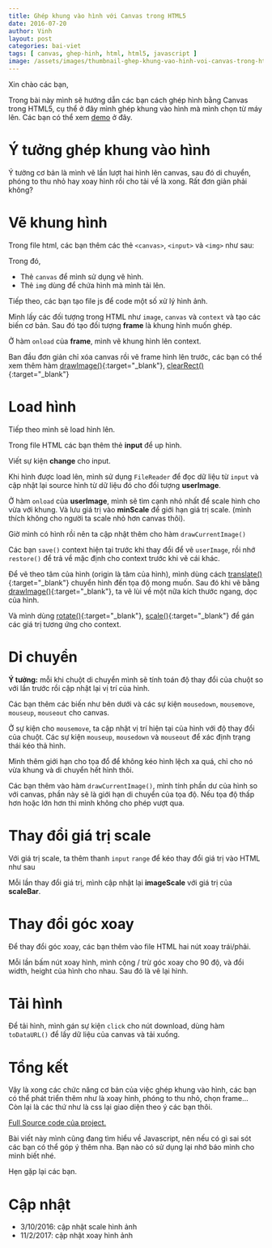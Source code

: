 ```yaml
---
title: Ghép khung vào hình với Canvas trong HTML5
date: 2016-07-20
author: Vinh
layout: post
categories: bai-viet
tags: [ canvas, ghep-hinh, html, html5, javascript ]
image: /assets/images/thumbnail-ghep-khung-vao-hinh-voi-canvas-trong-html5.png
---
```

Xin chào các bạn,
  
Trong bài này mình sẽ hướng dẫn các bạn cách ghép hình bằng Canvas trong HTML5, cụ thể ở đây mình ghép khung vào hình mà mình chọn từ máy lên. Các bạn có thể xem <a href="http://luuthevinh.me/up-2016/" target="_blank">demo</a> ở đây.

# Ý tưởng ghép khung vào hình

Ý tưởng cơ bản là mình vẽ lần lượt hai hình lên canvas, sau đó di chuyển, phóng to thu nhỏ hay xoay hình rồi cho tải về là xong. Rất đơn giản phải không?

# Vẽ khung hình

Trong file html, các bạn thêm các thẻ `<canvas>`, `<input>` và `<img>` như sau:

<script src="https://gist.github.com/luuthevinh/d964d1aa6c4d41f7379e93c036cb3de3.js"></script>

Trong đó,

  * Thẻ `canvas` để mình sử dụng vẽ hình.
  * Thẻ `img` dùng để chứa hình mà mình tải lên.

Tiếp theo, các bạn tạo file js để code một số xử lý hình ảnh.

<script src="https://gist.github.com/luuthevinh/a9df7f342273e3597764778bc44389b4.js"></script>

Mình lấy các đối tượng trong HTML như `image`, `canvas` và `context` và tạo các biến cơ bản. Sau đó tạo đối tượng **frame** là khung hình muốn ghép.

Ở hàm `onload` của **frame**, mình vẽ khung hình lên context.

<script src="https://gist.github.com/luuthevinh/4c65e552d45f7afa44b223852691b5aa.js"></script>

Ban đầu đơn giản chỉ xóa canvas rồi vẽ frame hình lên trước, các bạn có thể xem thêm hàm [drawImage()](http://www.w3schools.com/tags/canvas_drawimage.asp){:target="_blank"}, [clearRect()](http://www.w3schools.com/tags/canvas_clearrect.asp){:target="_blank"}

# Load hình

Tiếp theo mình sẽ load hình lên.

Trong file HTML các bạn thêm thẻ **input** để up hình.

<script src="https://gist.github.com/luuthevinh/d625116940380a89ccbb30b295fe5045.js"></script>

Viết sự kiện **change** cho input.

<script src="https://gist.github.com/luuthevinh/7ab371366a07171c034fbbdff515fc07.js"></script>

Khi hình được load lên, mình sử dụng `FileReader` để đọc dữ liệu từ `input` và cập nhật lại source hình từ dữ liệu đó cho đối tượng **userImage**.

<script src="https://gist.github.com/luuthevinh/7c04012eb70ea135c5177af3851bfba6.js"></script>

Ở hàm `onload` của **userImage**, mình sẽ tìm cạnh nhỏ nhất để scale hình cho vừa với khung. Và lưu giá trị vào **minScale** để giới hạn giá trị scale. (mình thích không cho người ta scale nhỏ hơn canvas thôi). 

Giờ mình có hình rồi nên ta cập nhật thêm cho hàm `drawCurrentImage()`

<script src="https://gist.github.com/luuthevinh/91d6452a1eb970fdd8414f356a095e57.js"></script>

Các bạn `save()` context hiện tại trước khi thay đổi để vẽ `userImage`, rồi nhớ `restore()` để trả về mặc định cho context trước khi vẽ cái khác.

Để vẽ theo tâm của hình (origin là tâm của hình), mình dùng cách [translate()](http://www.w3schools.com/TAgs/canvas_translate.asp){:target="_blank"} chuyển hình đến tọa độ mong muốn. Sau đó khi vẽ bằng [drawImage()](http://www.w3schools.com/tags/canvas_drawimage.asp){:target="_blank"}, ta vẽ lùi về một nữa kích thước ngang, dọc của hình.

Và mình dùng [rotate()](http://www.w3schools.com/tags/canvas_rotate.asp){:target="_blank"}, [scale()](http://www.w3schools.com/tags/canvas_scale.asp){:target="_blank"} để gán các giá trị tương ứng cho context.

# Di chuyển

**Ý tưởng:** mỗi khi chuột di chuyển mình sẽ tính toán độ thay đổi của chuột so với lần trước rồi cập nhật lại vị trí của hình.

Các bạn thêm các biến như bên dưới và các sự kiện `mousedown`, `mousemove`, `mouseup`, `mouseout` cho canvas.

<script src="https://gist.github.com/luuthevinh/2c09826a28f759c769fb3885c3a1bfa7.js"></script>

Ở sự kiện cho `mousemove`, ta cập nhật vị trí hiện tại của hình với độ thay đổi của chuột. Các sự kiện `mouseup`, `mousedown` và `mouseout` để xác định trạng thái kéo thả hình.

Mình thêm giới hạn cho tọa đổ để không kéo hình lệch xa quá, chỉ cho nó vừa khung và di chuyển hết hình thôi.

<script src="https://gist.github.com/luuthevinh/425df3941532cbc426ad8a63ed483bd8.js"></script>

Các bạn thêm vào hàm `drawCurrentImage()`, mình tính phần dư của hình so với canvas, phần này sẽ là giới hạn di chuyển của tọa độ. Nếu tọa độ thấp hơn hoặc lớn hơn thì mình không cho phép vượt qua.

# Thay đổi giá trị scale

Với giá trị scale, ta thêm thanh `input` `range` để kéo thay đổi giá trị vào HTML như sau

<script src="https://gist.github.com/luuthevinh/3417b5ea8e127b78bf2e1fa429729bec.js"></script>

Mỗi lần thay đổi giá trị, mình cập nhật lại **imageScale** với giá trị của **scaleBar**.

<script src="https://gist.github.com/luuthevinh/c0ddc61608e6c66b0d0346e083b3189d.js"></script>

# Thay đổi góc xoay

Để thay đổi góc xoay, các bạn thêm vào file HTML hai nút xoay trái/phải.

<script src="https://gist.github.com/luuthevinh/f330a5f1a452f05db37e5894b513eef4.js"></script>

<script src="https://gist.github.com/luuthevinh/8dbd97397b6eb60a91e6c8f38818159d.js"></script>

Mỗi lần bấm nút xoay hình, mình cộng / trừ góc xoay cho 90 độ, và đổi width, height của hình cho nhau. Sau đó là vẽ lại hình.

# Tải hình

Để tải hình, mình gán sự kiện `click` cho nút download, dùng hàm `toDataURL()` để lấy dữ liệu của canvas và tải xuống.

<script src="https://gist.github.com/luuthevinh/c656454778d77648b8600c9a6bf2f093.js"></script>

# Tổng kết

Vậy là xong các chức năng cơ bản của việc ghép khung vào hình, các bạn có thể phát triển thêm như là xoay hình, phóng to thu nhỏ, chọn frame... Còn lại là các thứ như là css lại giao diện theo ý các bạn thôi.

<a href="https://github.com/luuthevinh/up-2016" target="_blank">Full Source code của project.</a>

Bài viết này mình cũng đang tìm hiểu về Javascript, nên nếu có gì sai sót các bạn có thể góp ý thêm nha. Bạn nào có sử dụng lại nhớ báo mình cho mình biết nhé.
  
Hẹn gặp lại các bạn.

# Cập nhật

* 3/10/2016: cập nhật scale hình ảnh 
* 11/2/2017: cập nhật xoay hình ảnh